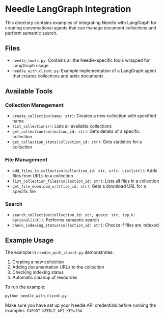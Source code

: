 # Needle LangGraph Integration

This directory contains examples of integrating Needle with LangGraph for creating conversational agents that can manage document collections and perform semantic search.

## Files

- `needle_tools.py`: Contains all the Needle-specific tools wrapped for LangGraph usage
- `needle_with_client.py`: Example implementation of a LangGraph agent that creates collections and adds documents

## Available Tools

### Collection Management
- `create_collection(name: str)`: Creates a new collection with specified name
- `list_collections()`: Lists all available collections
- `get_collection(collection_id: str)`: Gets details of a specific collection
- `get_collection_stats(collection_id: str)`: Gets statistics for a collection

### File Management
- `add_files_to_collection(collection_id: str, urls: List[str])`: Adds files from URLs to a collection
- `list_collection_files(collection_id: str)`: Lists all files in a collection
- `get_file_download_url(file_id: str)`: Gets a download URL for a specific file

### Search
- `search_collection(collection_id: str, query: str, top_k: Optional[int])`: Performs semantic search
- `check_indexing_status(collection_id: str)`: Checks if files are indexed

## Example Usage

The example in `needle_with_client.py` demonstrates:
1. Creating a new collection
2. Adding documentation URLs to the collection
3. Checking indexing status
4. Automatic cleanup of resources

To run the example:
```bash
python needle_with_client.py
```

Make sure you have set up your Needle API credentials before running the examples. 
`EXPORT NEEDLE_API_KEY=234`